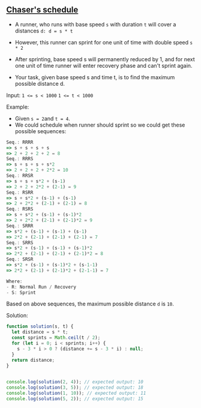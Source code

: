 ## [Chaser's schedule](https://www.codewars.com/kata/628df6b29070907ecb3c2d83)

- A runner, who runs with base speed `s` with duration `t` will cover a distances `d: d = s * t` 

- However, this runner can sprint for one unit of time with double speed `s * 2`
- After sprinting, base speed s will permanently reduced by 1, and for next one unit of time runner will enter recovery phase and can't sprint again.

- Your task, given base speed s and time t, is to find the maximum possible distance d.

Input:
`1 <= s < 1000`
`1 <= t < 1000`

Example:
- Given `s = 2`and `t = 4`.
- We could schedule when runner should sprint so we could get these possible sequences:

```js
Seq.: RRRR
=> s + s + s + s
=> 2 + 2 + 2 + 2 = 8
Seq.: RRRS
=> s + s + s + s*2
=> 2 + 2 + 2 + 2*2 = 10
Seq.: RRSR
=> s + s + s*2 + (s-1)
=> 2 + 2 + 2*2 + (2-1) = 9
Seq.: RSRR
=> s + s*2 + (s-1) + (s-1)
=> 2 + 2*2 + (2-1) + (2-1) = 8
Seq.: RSRS
=> s + s*2 + (s-1) + (s-1)*2
=> 2 + 2*2 + (2-1) + (2-1)*2 = 9
Seq.: SRRR
=> s*2 + (s-1) + (s-1) + (s-1)
=> 2*2 + (2-1) + (2-1) + (2-1) = 7
Seq.: SRRS
=> s*2 + (s-1) + (s-1) + (s-1)*2
=> 2*2 + (2-1) + (2-1) + (2-1)*2 = 8
Seq.: SRSR
=> s*2 + (s-1) + (s-1)*2 + (s-1-1)
=> 2*2 + (2-1) + (2-1)*2 + (2-1-1) = 7

Where:
- R: Normal Run / Recovery
- S: Sprint
```
Based on above sequences, the maximum possible distance `d` is `10`.

Solution:

```js
function solution(s, t) {
  let distance = s * t;
  const sprints = Math.ceil(t / 2); 
  for (let i = 0; i < sprints; i++) {
    s - 3 * i > 0 ? (distance += s - 3 * i) : null;
  } 
  return distance;
}
 

console.log(solution(2, 4)); // expected output: 10
console.log(solution(3, 5)); // expected output: 18
console.log(solution(1, 10)); // expected output: 11
console.log(solution(5, 2)); // expected output: 15
```
